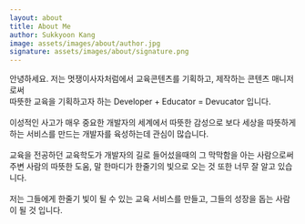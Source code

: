 ```yaml
---
layout: about
title: About Me
author: Sukkyoon Kang
image: assets/images/about/author.jpg
signature: assets/images/about/signature.png
---
```


안녕하세요. 저는 멋쟁이사자처럼에서 교육콘텐츠를 기획하고, 제작하는 콘텐츠 매니저로써 <br/>
따뜻한 교육을 기획하고자 하는 Developer + Educator = Devucator 입니다.<br/><br/>
이성적인 사고가 매우 중요한 개발자의 세계에서 따뜻한 감성으로 보다 세상을 따뜻하게 <br/>
하는 서비스를 만드는 개발자를 육성하는데 관심이 많습니다.<br/><br/>
교육을 전공하던 교육학도가 개발자의 길로 들어섰을때의 그 막막함을 아는 사람으로써 <br/>
주변 사람의 따뜻한 도움, 말 한마디가 한줄기의 빛으로 오는 것 또한 너무 잘 알고 있습니다. <br/><br/>
저는 그들에게 한줄기 빛이 될 수 있는 교육 서비스를 만들고, 그들의 성장을 돕는 사람이 될 것 입니다. 